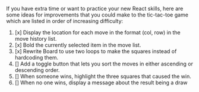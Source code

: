If you have extra time or want to practice your new React skills, here are some ideas for improvements that you could make to the tic-tac-toe game which are listed in order of increasing difficulty:

1. [x] Display the location for each move in the format (col, row) in the move history list.
2. [x] Bold the currently selected item in the move list.
3. [x] Rewrite Board to use two loops to make the squares instead of hardcoding them.
4. [] Add a toggle button that lets you sort the moves in either ascending or descending order.
5. [] When someone wins, highlight the three squares that caused the win.
6. [] When no one wins, display a message about the result being a draw